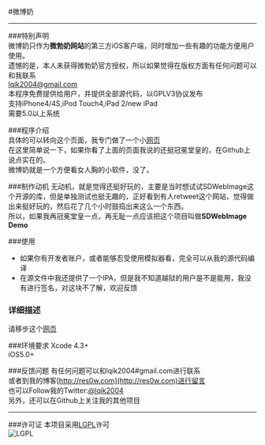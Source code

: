 #微博奶
********************
###特别声明  
微博奶只作为**微勃奶网站**的第三方iOS客户端，同时增加一些有趣的功能方便用户使用。  
遗憾的是，本人未获得微勃奶官方授权，所以如果觉得在版权方面有任何问题可以和我联系  
<lqik2004@gmail.com>  
本程序免费提供给用户，并提供全部源代码，以GPLV3协议发布  
支持iPhone4/4S,iPod Touch4,iPad 2/new iPad  
需要5.0以上系统

###程序介绍  
具体的可以转向这个页面，我专门做了一个小[网页](http://www.smore.com/en42)  
在这里简单说一下，如果你看了上面的页面我说的还挺冠冕堂皇的，在Github上说点实在的。  
微博奶就是一个方便看女人胸的小软件，没了。  

###制作动机
无动机，就是觉得还挺好玩的，主要是当时想试试SDWebImage这个开源的库，但是单独测试也挺无趣的，正好看到有人retweet这个网站，觉得做出来挺好玩的，然后花了几个小时鼓捣出来这么一个东西。  
所以，如果我再冠冕堂皇一点，再无耻一点应该把这个项目叫做**SDWebImage Demo**  

###使用
* 如果你有开发者账户，或者能够忍受使用模拟器看，完全可以从我的源代码编译
* 在源文件中我还提供了一个IPA，但是我不知道越狱的用户是不是能用，我没有进行签名，对这块不了解，欢迎反馈  

### 详细描述
请移步这个[网页](http://www.smore.com/en42)  

###环境要求
Xcode 4.3+  
iOS5.0+

###反馈问题
有任何问题可以和lqik2004#gmail.com进行联系  
或者到我的博客[http://res0w.com](http://res0w.com)进行留言  
也可以Follow我的Twitter:[@lqik2004](https://twitter.com/lqik2004)  
另外，还可以在Github上关注我的其他项目
********************
###许可证
本项目采用[LGPL](http://www.gnu.org/copyleft/lesser.html)许可  
![LGPL](http://www.gnu.org/graphics/lgplv3-147x51.png)